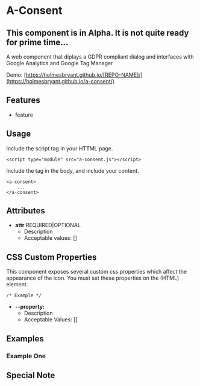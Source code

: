 # A-Consent
## This component is in Alpha. It is not quite ready for prime time...

A web component that diplays a GDPR compliant dialog and interfaces with Google Analytics and Google Tag Manager

Demo: [https://holmesbryant.github.io/[REPO-NAME]/](https://holmesbryant.github.io/a-consent/)

## Features
- feature

## Usage

Include the script tag in your HTTML page.

    <script type="module" src="a-consent.js"></script>

Include the tag in the body, and include your content.

    <a-consent>
        ...
    </a-consent>

## Attributes
- **attr** REQUIRED|OPTIONAL
    - Description
    - Acceptable values: []

## CSS Custom Properties

This component exposes several custom css properties which affect the appearance of the icon. You must set these properties on the (HTML) element.

    /* Example */


- **--property:**
    - Description
    - Acceptable Values: []

## Examples

### Example One


## Special Note
